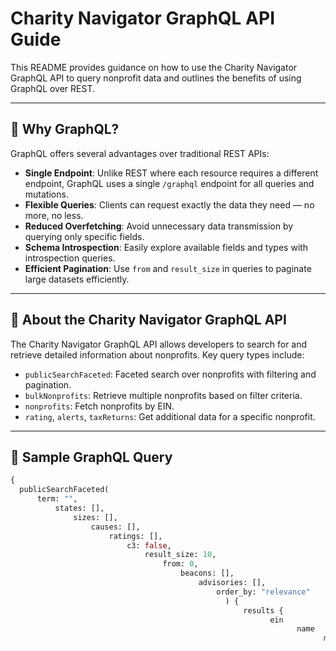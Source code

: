 # Charity Navigator GraphQL API Guide

This README provides guidance on how to use the Charity Navigator GraphQL API to query nonprofit data and outlines the benefits of using GraphQL over REST.

---

## 🚀 Why GraphQL?

GraphQL offers several advantages over traditional REST APIs:

- **Single Endpoint**: Unlike REST where each resource requires a different endpoint, GraphQL uses a single `/graphql` endpoint for all queries and mutations.
- **Flexible Queries**: Clients can request exactly the data they need — no more, no less.
- **Reduced Overfetching**: Avoid unnecessary data transmission by querying only specific fields.
- **Schema Introspection**: Easily explore available fields and types with introspection queries.
- **Efficient Pagination**: Use `from` and `result_size` in queries to paginate large datasets efficiently.

---

## 📘 About the Charity Navigator GraphQL API

The Charity Navigator GraphQL API allows developers to search for and retrieve detailed information about nonprofits. Key query types include:

- `publicSearchFaceted`: Faceted search over nonprofits with filtering and pagination.
- `bulkNonprofits`: Retrieve multiple nonprofits based on filter criteria.
- `nonprofits`: Fetch nonprofits by EIN.
- `rating`, `alerts`, `taxReturns`: Get additional data for a specific nonprofit.

---

## 🧾 Sample GraphQL Query

```graphql
{
  publicSearchFaceted(
      term: "",
          states: [],
              sizes: [],
                  causes: [],
                      ratings: [],
                          c3: false,
                              result_size: 10,
                                  from: 0,
                                      beacons: [],
                                          advisories: [],
                                              order_by: "relevance"
                                                ) {
                                                    results {
                                                          ein
                                                                name
                                                                      mission
                                                                            organization_url
                                                                                  charity_navigator_url
                                                                                        encompass_score
                                                                                              encompass_star_rating
                                                                                                    encompass_publication_date
                                                                                                          cause
                                                                                                                street
                                                                                                                      street2
                                                                                                                            city
                                                                                                                                  state
                                                                                                                                        zip
                                                                                                                                              country
                                                                                                                                                    highest_level_advisory
                                                                                                                                                          highest_level_alert
                                                                                                                                                                encompass_rating_id
                                                                                                                                                                      acronym
                                                                                                                                                                          }
                                                                                                                                                                              total_results
                                                                                                                                                                                }
                                                                                                                                                                                }

